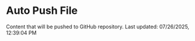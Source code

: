 # Auto Push File

Content that will be pushed to GitHub repository.
Last updated: 07/26/2025, 12:39:04 PM